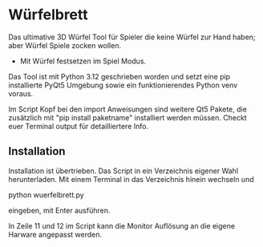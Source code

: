 # Würfelbrett
Das ultimative 3D Würfel Tool für Spieler die  keine Würfel zur Hand 
haben; aber Würfel Spiele zocken wollen.
- Mit Würfel festsetzen im Spiel Modus.

Das Tool ist mit Python 3.12 geschrieben worden und setzt eine pip 
installierte PyQt5 Umgebung sowie ein funktionierendes Python venv 
voraus.

Im Script Kopf bei den import Anweisungen sind weitere Qt5 Pakete,
die zusätzlich mit "pip install paketname" installiert werden müssen. 
Checkt euer Terminal output für detailliertere Info.

## Installation
Installation ist übertrieben. Das Script in ein Verzeichnis eigener 
Wahl herunterladen. Mit einem Terminal in das Verzeichnis hinein 
wechseln und 

python wuerfelbrett.py

eingeben, mit Enter ausführen.

In Zeile 11 und 12 im Script kann die Monitor Auflösung an die eigene 
Harware angepasst werden.

